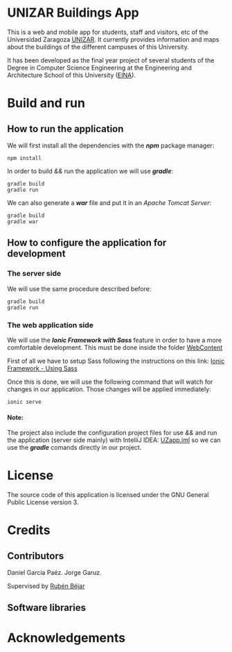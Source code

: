 # UNIZAR Buildings App
This is a web and mobile app for students, staff and visitors, etc of the Universidad Zaragoza [UNIZAR](https://www.unizar.es/). It currently provides information and maps about the buildings of the different campuses of this University.

It has been developed as the final year project of several students of the Degree in Computer Science Engineering at the Engineering and Architecture School of this University ([EINA](https://eina.unizar.es/)).

# Build and run
## How to run the application
We will first install all the dependencies with the ***npm*** package manager:
```
npm install
```
In order to build *&&* run the application we will use ***gradle***:
```
gradle build
gradle run
```

We can also generate a ***war*** file and put it in an *Apache Tomcat Server*:
```
gradle build
gradle war
```

## How to configure the application for development

### The server side
We will use the same procedure described before:
```
gradle build
gradle run
```

### The web application side
We will use the ***Ionic Framework with Sass*** feature in order to have a more comfortable development. This must be done inside the folder [WebContent](WebContent/)

First of all we have to setup Sass following the instructions on this link: [Ionic Framework - Using Sass](http://ionicframework.com/docs/cli/sass.html)

Once this is done, we will use the following command that will watch for changes in our application. Those changes will be applied immediately:
```
ionic serve
```

#### Note:
The project also include the configuration project files for use *&&* and run the application (server side mainly) with IntelliJ IDEA: [UZapp.iml](UZapp.iml) so we can use the ***gradle*** comands directly in our project.

# License
The source code of this application is licensed under the GNU General Public License version 3.

# Credits
## Contributors
Daniel García Paéz.
Jorge Garuz.


Supervised by [Rubén Béjar](https://www.rubenbejar.com)

## Software libraries

# Acknowledgements


